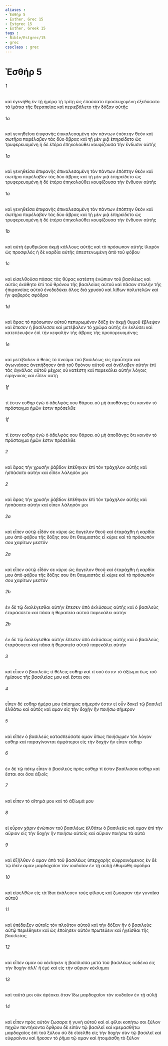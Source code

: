 ```yaml
---
aliases : 
- Ἐσθήρ 5
- Esther, Grec 15
- Estgrec 15
- Esther, Greek 15
tags : 
- Bible/Estgrec/15
- grec
cssclass : grec
---
```


# Ἐσθήρ 5

###### 1
καὶ ἐγενήθη ἐν τῇ ἡμέρᾳ τῇ τρίτῃ ὡς ἐπαύσατο προσευχομένη ἐξεδύσατο τὰ ἱμάτια τῆς θεραπείας καὶ περιεβάλετο τὴν δόξαν αὐτῆς
###### 1a
καὶ γενηθεῖσα ἐπιφανὴς ἐπικαλεσαμένη τὸν πάντων ἐπόπτην θεὸν καὶ σωτῆρα παρέλαβεν τὰς δύο ἅβρας καὶ τῇ μὲν μιᾷ ἐπηρείδετο ὡς τρυφερευομένη ἡ δὲ ἑτέρα ἐπηκολούθει κουφίζουσα τὴν ἔνδυσιν αὐτῆς
###### 1a
καὶ γενηθεῖσα ἐπιφανὴς ἐπικαλεσαμένη τὸν πάντων ἐπόπτην θεὸν καὶ σωτῆρα παρέλαβεν τὰς δύο ἅβρας καὶ τῇ μὲν μιᾷ ἐπηρείδετο ὡς τρυφερευομένη ἡ δὲ ἑτέρα ἐπηκολούθει κουφίζουσα τὴν ἔνδυσιν αὐτῆς
###### 1a
καὶ γενηθεῖσα ἐπιφανὴς ἐπικαλεσαμένη τὸν πάντων ἐπόπτην θεὸν καὶ σωτῆρα παρέλαβεν τὰς δύο ἅβρας καὶ τῇ μὲν μιᾷ ἐπηρείδετο ὡς τρυφερευομένη ἡ δὲ ἑτέρα ἐπηκολούθει κουφίζουσα τὴν ἔνδυσιν αὐτῆς
###### 1b
καὶ αὐτὴ ἐρυθριῶσα ἀκμῇ κάλλους αὐτῆς καὶ τὸ πρόσωπον αὐτῆς ἱλαρὸν ὡς προσφιλές ἡ δὲ καρδία αὐτῆς ἀπεστενωμένη ἀπὸ τοῦ φόβου
###### 1c
καὶ εἰσελθοῦσα πάσας τὰς θύρας κατέστη ἐνώπιον τοῦ βασιλέως καὶ αὐτὸς ἐκάθητο ἐπὶ τοῦ θρόνου τῆς βασιλείας αὐτοῦ καὶ πᾶσαν στολὴν τῆς ἐπιφανείας αὐτοῦ ἐνεδεδύκει ὅλος διὰ χρυσοῦ καὶ λίθων πολυτελῶν καὶ ἦν φοβερὸς σφόδρα
###### 1d
καὶ ἄρας τὸ πρόσωπον αὐτοῦ πεπυρωμένον δόξῃ ἐν ἀκμῇ θυμοῦ ἔβλεψεν καὶ ἔπεσεν ἡ βασίλισσα καὶ μετέβαλεν τὸ χρῶμα αὐτῆς ἐν ἐκλύσει καὶ κατεπέκυψεν ἐπὶ τὴν κεφαλὴν τῆς ἅβρας τῆς προπορευομένης
###### 1e
καὶ μετέβαλεν ὁ θεὸς τὸ πνεῦμα τοῦ βασιλέως εἰς πραΰτητα καὶ ἀγωνιάσας ἀνεπήδησεν ἀπὸ τοῦ θρόνου αὐτοῦ καὶ ἀνέλαβεν αὐτὴν ἐπὶ τὰς ἀγκάλας αὐτοῦ μέχρις οὗ κατέστη καὶ παρεκάλει αὐτὴν λόγοις εἰρηνικοῖς καὶ εἶπεν αὐτῇ
###### 1f
τί ἐστιν εσθηρ ἐγὼ ὁ ἀδελφός σου θάρσει οὐ μὴ ἀποθάνῃς ὅτι κοινὸν τὸ πρόσταγμα ἡμῶν ἐστιν πρόσελθε
###### 1f
τί ἐστιν εσθηρ ἐγὼ ὁ ἀδελφός σου θάρσει οὐ μὴ ἀποθάνῃς ὅτι κοινὸν τὸ πρόσταγμα ἡμῶν ἐστιν πρόσελθε
###### 2
καὶ ἄρας τὴν χρυσῆν ῥάβδον ἐπέθηκεν ἐπὶ τὸν τράχηλον αὐτῆς καὶ ἠσπάσατο αὐτὴν καὶ εἶπεν λάλησόν μοι
###### 2
καὶ ἄρας τὴν χρυσῆν ῥάβδον ἐπέθηκεν ἐπὶ τὸν τράχηλον αὐτῆς καὶ ἠσπάσατο αὐτὴν καὶ εἶπεν λάλησόν μοι
###### 2a
καὶ εἶπεν αὐτῷ εἶδόν σε κύριε ὡς ἄγγελον θεοῦ καὶ ἐταράχθη ἡ καρδία μου ἀπὸ φόβου τῆς δόξης σου ὅτι θαυμαστὸς εἶ κύριε καὶ τὸ πρόσωπόν σου χαρίτων μεστόν
###### 2a
καὶ εἶπεν αὐτῷ εἶδόν σε κύριε ὡς ἄγγελον θεοῦ καὶ ἐταράχθη ἡ καρδία μου ἀπὸ φόβου τῆς δόξης σου ὅτι θαυμαστὸς εἶ κύριε καὶ τὸ πρόσωπόν σου χαρίτων μεστόν
###### 2b
ἐν δὲ τῷ διαλέγεσθαι αὐτὴν ἔπεσεν ἀπὸ ἐκλύσεως αὐτῆς καὶ ὁ βασιλεὺς ἐταράσσετο καὶ πᾶσα ἡ θεραπεία αὐτοῦ παρεκάλει αὐτήν
###### 2b
ἐν δὲ τῷ διαλέγεσθαι αὐτὴν ἔπεσεν ἀπὸ ἐκλύσεως αὐτῆς καὶ ὁ βασιλεὺς ἐταράσσετο καὶ πᾶσα ἡ θεραπεία αὐτοῦ παρεκάλει αὐτήν
###### 3
καὶ εἶπεν ὁ βασιλεύς τί θέλεις εσθηρ καὶ τί σού ἐστιν τὸ ἀξίωμα ἕως τοῦ ἡμίσους τῆς βασιλείας μου καὶ ἔσται σοι
###### 4
εἶπεν δὲ εσθηρ ἡμέρα μου ἐπίσημος σήμερόν ἐστιν εἰ οὖν δοκεῖ τῷ βασιλεῖ ἐλθάτω καὶ αὐτὸς καὶ αμαν εἰς τὴν δοχήν ἣν ποιήσω σήμερον
###### 5
καὶ εἶπεν ὁ βασιλεύς κατασπεύσατε αμαν ὅπως ποιήσωμεν τὸν λόγον εσθηρ καὶ παραγίνονται ἀμφότεροι εἰς τὴν δοχήν ἣν εἶπεν εσθηρ
###### 6
ἐν δὲ τῷ πότῳ εἶπεν ὁ βασιλεὺς πρὸς εσθηρ τί ἐστιν βασίλισσα εσθηρ καὶ ἔσται σοι ὅσα ἀξιοῖς
###### 7
καὶ εἶπεν τὸ αἴτημά μου καὶ τὸ ἀξίωμά μου
###### 8
εἰ εὗρον χάριν ἐνώπιον τοῦ βασιλέως ἐλθάτω ὁ βασιλεὺς καὶ αμαν ἐπὶ τὴν αὔριον εἰς τὴν δοχήν ἣν ποιήσω αὐτοῖς καὶ αὔριον ποιήσω τὰ αὐτά
###### 9
καὶ ἐξῆλθεν ὁ αμαν ἀπὸ τοῦ βασιλέως ὑπερχαρὴς εὐφραινόμενος ἐν δὲ τῷ ἰδεῖν αμαν μαρδοχαῖον τὸν ιουδαῖον ἐν τῇ αὐλῇ ἐθυμώθη σφόδρα
###### 10
καὶ εἰσελθὼν εἰς τὰ ἴδια ἐκάλεσεν τοὺς φίλους καὶ ζωσαραν τὴν γυναῖκα αὐτοῦ
###### 11
καὶ ὑπέδειξεν αὐτοῖς τὸν πλοῦτον αὐτοῦ καὶ τὴν δόξαν ἣν ὁ βασιλεὺς αὐτῷ περιέθηκεν καὶ ὡς ἐποίησεν αὐτὸν πρωτεύειν καὶ ἡγεῖσθαι τῆς βασιλείας
###### 12
καὶ εἶπεν αμαν οὐ κέκληκεν ἡ βασίλισσα μετὰ τοῦ βασιλέως οὐδένα εἰς τὴν δοχὴν ἀλλ' ἢ ἐμέ καὶ εἰς τὴν αὔριον κέκλημαι
###### 13
καὶ ταῦτά μοι οὐκ ἀρέσκει ὅταν ἴδω μαρδοχαῖον τὸν ιουδαῖον ἐν τῇ αὐλῇ
###### 14
καὶ εἶπεν πρὸς αὐτὸν ζωσαρα ἡ γυνὴ αὐτοῦ καὶ οἱ φίλοι κοπήτω σοι ξύλον πηχῶν πεντήκοντα ὄρθρου δὲ εἰπὸν τῷ βασιλεῖ καὶ κρεμασθήτω μαρδοχαῖος ἐπὶ τοῦ ξύλου σὺ δὲ εἴσελθε εἰς τὴν δοχὴν σὺν τῷ βασιλεῖ καὶ εὐφραίνου καὶ ἤρεσεν τὸ ῥῆμα τῷ αμαν καὶ ἡτοιμάσθη τὸ ξύλον
